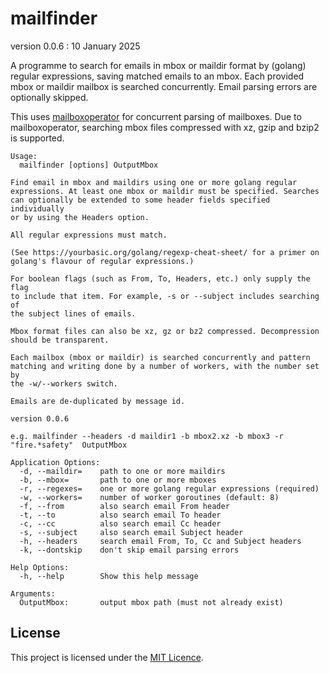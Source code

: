 # mailfinder 

version 0.0.6 : 10 January 2025

A programme to search for emails in mbox or maildir format by (golang)
regular expressions, saving matched emails to an mbox. Each provided
mbox or maildir mailbox is searched concurrently. Email parsing errors
are optionally skipped.

This uses [mailboxoperator](https://github.com/rorycl/mailboxoperator)
for concurrent parsing of mailboxes. Due to mailboxoperator, searching
mbox files compressed with xz, gzip and bzip2 is supported.

```
Usage:
  mailfinder [options] OutputMbox

Find email in mbox and maildirs using one or more golang regular
expressions. At least one mbox or maildir must be specified. Searches
can optionally be extended to some header fields specified individually
or by using the Headers option.

All regular expressions must match.

(See https://yourbasic.org/golang/regexp-cheat-sheet/ for a primer on
golang's flavour of regular expressions.)

For boolean flags (such as From, To, Headers, etc.) only supply the flag
to include that item. For example, -s or --subject includes searching of
the subject lines of emails.

Mbox format files can also be xz, gz or bz2 compressed. Decompression
should be transparent.

Each mailbox (mbox or maildir) is searched concurrently and pattern
matching and writing done by a number of workers, with the number set by
the -w/--workers switch.

Emails are de-duplicated by message id.

version 0.0.6

e.g. mailfinder --headers -d maildir1 -b mbox2.xz -b mbox3 -r "fire.*safety"  OutputMbox

Application Options:
  -d, --maildir=    path to one or more maildirs
  -b, --mbox=       path to one or more mboxes
  -r, --regexes=    one or more golang regular expressions (required)
  -w, --workers=    number of worker goroutines (default: 8)
  -f, --from        also search email From header
  -t, --to          also search email To header
  -c, --cc          also search email Cc header
  -s, --subject     also search email Subject header
  -h, --headers     search email From, To, Cc and Subject headers
  -k, --dontskip    don't skip email parsing errors

Help Options:
  -h, --help        Show this help message

Arguments:
  OutputMbox:       output mbox path (must not already exist)

```

## License

This project is licensed under the [MIT Licence](LICENCE).
